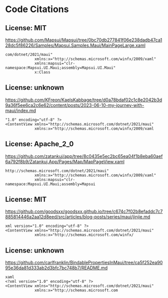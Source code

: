 # Code Citations

## License: MIT
https://github.com/Mapsui/Mapsui/tree/0bc70db277841f06e238dadb47ca128dc5f86226/Samples/Mapsui.Samples.Maui/MainPageLarge.xaml

```
com/dotnet/2021/maui"
             xmlns:x="http://schemas.microsoft.com/winfx/2009/xaml"
             xmlns:mapsui="clr-namespace:Mapsui.UI.Maui;assembly=Mapsui.UI.Maui"
             x:Class
```


## License: unknown
https://github.com/KFreon/KaelsKabbage/tree/d0a78bdaf02c1c8e2042b3d9a36f5ee6ca2c6e62/content/posts/2023-06-10-my-journey-with-maui/index.md

```
"1.0" encoding="utf-8" ?>
<ContentView xmlns="http://schemas.microsoft.com/dotnet/2021/maui"
             xmlns:x="http://schemas.microsoft.com/winfx/2009/xaml
```


## License: Apache_2_0
https://github.com/zatankuj/app/tree/8c0435e5ec2bc65ea04f1b8eba60aef6a792f8b9/Zatankuj.App/Pages/Map/MapPageView.xaml

```
http://schemas.microsoft.com/dotnet/2021/maui"
             xmlns:x="http://schemas.microsoft.com/winfx/2009/xaml"
             xmlns:mapsui="clr-namespace:Mapsui.UI.Maui;assembly=Mapsui
```


## License: MIT
https://github.com/goodsxx/goodsxx.github.io/tree/c674c7f02b8efaddc7c7885814446a2aa12d8eed/src/articles/blog-posts/series/maui/jinjie.md

```
xml version="1.0" encoding="utf-8" ?>
<ContentView xmlns="http://schemas.microsoft.com/dotnet/2021/maui"
             xmlns:x="http://schemas.microsoft.com/winfx/
```


## License: unknown
https://github.com/carlfranklin/BindablePropertiesInMaui/tree/ca5f252ea9095e36da81d333ab2d3bfc7bc748b7/README.md

```
xaml
<?xml version="1.0" encoding="utf-8" ?>
<ContentView xmlns="http://schemas.microsoft.com/dotnet/2021/maui"
             xmlns:x="http://schemas.microsoft.com
```

